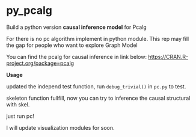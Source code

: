 # py_pcalg
Build a python version **causal inference model** for Pcalg

For there is no pc algorithm implement in python module. This rep may fill the gap for people who want to explore Graph Model

You can find the pcalg for causal inference in link below:
   https://CRAN.R-project.org/package=pcalg


**Usage**

updated the independ test function, run `debug_trivial()` in `pc.py` to test.

skeleton function fullfill, now you can try to inference the causal structural with skel.

just run pc!

I will update visualization modules for soon.
